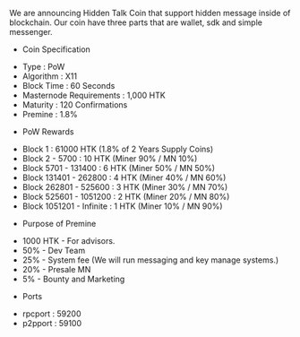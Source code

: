 We are announcing Hidden Talk Coin that support hidden message inside of blockchain.
Our coin have three parts that are wallet, sdk and simple messenger.

- Coin Specification
* Type : PoW
* Algorithm : X11
* Block Time : 60 Seconds
* Masternode Requirements : 1,000 HTK
* Maturity : 120 Confirmations
* Premine : 1.8%

- PoW Rewards
* Block 1 : 61000 HTK (1.8% of 2 Years Supply Coins)
* Block 2 - 5700 : 10 HTK (Miner 90% / MN 10%)
* Block 5701 - 131400 : 6 HTK (Miner 50% / MN 50%)
* Block 131401 - 262800 : 4 HTK (Miner 40% / MN 60%)
* Block 262801 - 525600 : 3 HTK (Miner 30% / MN 70%)
* Block 525601 - 1051200 : 2 HTK (Miner 20% / MN 80%)
* Block 1051201 - Infinite : 1 HTK (Miner 10% / MN 90%)

- Purpose of Premine
* 1000 HTK - For advisors.
* 50% - Dev Team
* 25% - System fee (We will run messaging and key manage systems.)
* 20% - Presale MN
* 5% - Bounty and Marketing

- Ports
* rpcport : 59200
* p2pport : 59100
